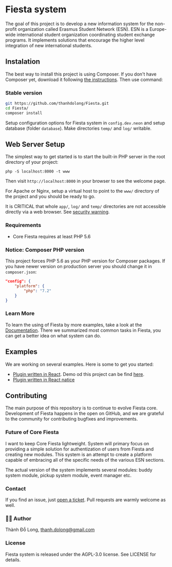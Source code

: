 # Fiesta system
The goal of this project is to develop a new information system for the non-profit organization called Erasmus Student Network (ESN). ESN is a Europe-wide international student organization coordinating student exchange programs. It implements solutions that encourage the higher level integration of new international students. 

## Instalation

The best way to install this project is using Composer. If you don't have Composer yet, download it following [the instructions](https://doc.nette.org/composer). Then use command:

### Stable version

```bash
git https://github.com/thanhdolong/Fiesta.git
cd Fiesta/
composer install
```

Setup configuration options for Fiesta system in `config.dev.neon` and setup database (folder `database`). Make directories `temp/` and `log/` writable.

Web Server Setup
----------------

The simplest way to get started is to start the built-in PHP server in the root directory of your project:

	php -S localhost:8000 -t www

Then visit `http://localhost:8000` in your browser to see the welcome page.

For Apache or Nginx, setup a virtual host to point to the `www/` directory of the project and you
should be ready to go.

It is CRITICAL that whole `app/`, `log/` and `temp/` directories are not accessible directly via a web browser. See [security warning](https://nette.org/security-warning).

### Requirements
- Core Fiesta requires at least PHP 5.6

### Notice: Composer PHP version

This project forces PHP 5.6 as your PHP version for Composer packages. If you have newer
version on production server you should change it in `composer.json`:

```json
"config": {
	"platform": {
		"php": "7.2"
	}
}
```

### Learn More

To learn the using of Fiesta by more examples, take a look at the [Documentation](http://fiesta.esncz.org/help). There we summarized most common tasks in Fiesta, you can get a better idea on what system can do.

## Examples

We are working on several examples. Here is some to get you started:

* [Plugin written in React](https://github.com/d-kozak/fiesta-plugin-react).
Demo od this project can be find [here](https://fiesta-plugin-react.netlify.com/).
* [Plugin written in React natice](https://bit.ly/2MKhzDW)


## Contributing

The main purpose of this repository is to continue to evolve Fiesta core. Development of Fiesta happens in the open on GitHub, and we are grateful to the community for contributing bugfixes and improvements.

### Future of Core Fiesta

I want to keep Core Fiesta lightweight. System will primary focus on providing a simple solution for authentization of users from Fiesta and creating new modules. This system is an attempt to create a platform capable of embracing all of the specific needs of the various ESN sections.

The actual version of the system implements several modules: buddy system module, pickup system module, event manager etc.


### Contact

 If you find an issue, just [open a ticket](https://github.com/thanhdolong/Fiesta/issues/new/choose). Pull requests are warmly welcome as well.

### 👨‍💻 Author

Thành Đỗ Long, thanh.dolong@gmail.com

### License

Fiesta system is released under the AGPL-3.0 license. See LICENSE for details.

